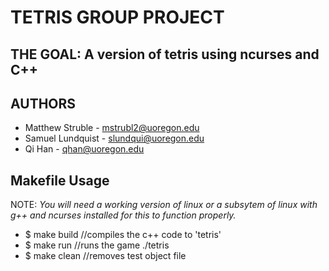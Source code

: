 # TETRIS GROUP PROJECT
## THE GOAL: A version of tetris using ncurses and C++


## AUTHORS
- Matthew Struble - mstrubl2@uoregon.edu
- Samuel Lundquist - slundqui@uoregon.edu
- Qi Han - qhan@uoregon.edu

## Makefile Usage
NOTE: *You will need a working version of linux or a subsytem of linux
with g++ and ncurses installed for this to function properly.*
- $ make build //compiles the c++ code to 'tetris'
- $ make run //runs the game ./tetris
- $ make clean //removes test object file

